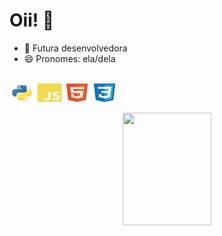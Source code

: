<h1>Oii! 👋</h1>

- 🔭 Futura desenvolvedora
- 😄 Pronomes: ela/dela

<div dir="auto">
  <br>
  <a target="_blank" rel="noopener noreferrer nofollow" href="https://raw.githubusercontent.com/devicons/devicon/master/icons/python/python-original.svg"><img         align="center" alt="Thamy-Py" height="30" width="40" src="https://raw.githubusercontent.com/devicons/devicon/master/icons/python/python-original.svg" style="max-     width: 100%;"></a>
  <a target="_blank" rel="noopener noreferrer nofollow" href="https://raw.githubusercontent.com/devicons/devicon/master/icons/javascript/javascript-plain.svg"><img         align="center" alt="Thamy-Js" height="30" width="40" src="https://raw.githubusercontent.com/devicons/devicon/master/icons/javascript/javascript-plain.svg" style="max-     width: 100%;"></a>
  <a target="_blank" rel="noopener noreferrer nofollow" href="https://raw.githubusercontent.com/devicons/devicon/master/icons/html5/html5-original.svg"><img                align="center" alt="Thamy-HTML" height="30" width="40" src="https://raw.githubusercontent.com/devicons/devicon/master/icons/html5/html5-original.svg" style="max-width: 100%;"></a>
  <a target="_blank" rel="noopener noreferrer nofollow" href="https://raw.githubusercontent.com/devicons/devicon/master/icons/css3/css3-original.svg"><img align="center"   alt="Thamy-CSS" height="30" width="40" src="https://raw.githubusercontent.com/devicons/devicon/master/icons/css3/css3-original.svg" style="max-width: 100%;"></a>
</div>
<div align="center">
  <br>
  <a href="https://github.com/thamyrislopes">
  <img height="180em" width="53%" src="https://github-readme-stats.vercel.app/api/top-langs/?username=thamyrislopes&layout=compact&langs_count=7&theme=gruvbox_light"/>
</div>
